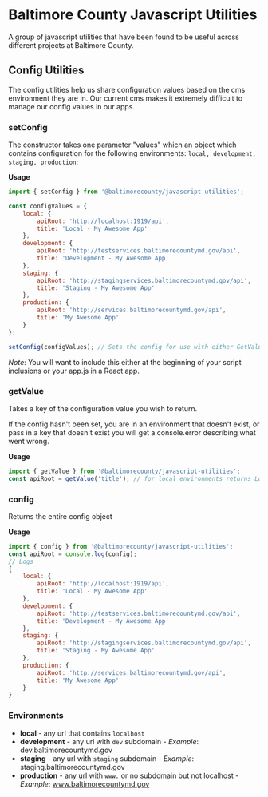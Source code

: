 # Baltimore County Javascript Utilities

A group of javascript utilities that have been found to be useful across different projects at Baltimore County.

## Config Utilities

The config utilities help us share configuration values based on the cms environment they are in. Our current cms makes it extremely difficult to manage our config values in our apps.

### setConfig

The constructor takes one parameter "values" which an object which contains configuration for the following environments: `local, development, staging, production`;


**Usage**

```js
import { setConfig } from '@baltimorecounty/javascript-utilities';

const configValues = {
	local: {
		apiRoot: 'http://localhost:1919/api',
		title: 'Local - My Awesome App'
	},
	development: {
		apiRoot: 'http://testservices.baltimorecountymd.gov/api',
		title: 'Development - My Awesome App'
	},
	staging: {
		apiRoot: 'http://stagingservices.baltimorecountymd.gov/api',
		title: 'Staging - My Awesome App'
	},
	production: {
		apiRoot: 'http://services.baltimorecountymd.gov/api',
		title: 'My Awesome App'
	}
};

setConfig(configValues); // Sets the config for use with either GetValue or Config
```

*Note*: You will want to include this either at the beginning of your script inclusions or your app.js in a React app.

### getValue

Takes a key of the configuration value you wish to return.

If the config hasn't been set, you are in an environment that doesn't exist, or pass in a key that doesn't exist you will get a console.error describing what went wrong.

**Usage**

```js
import { getValue } from '@baltimorecounty/javascript-utilities';
const apiRoot = getValue('title'); // for local environments returns Local - My Awesome App
```

### config

Returns the entire config object

**Usage**

```js
import { config } from '@baltimorecounty/javascript-utilities';
const apiRoot = console.log(config);
// Logs
{
	local: {
		apiRoot: 'http://localhost:1919/api',
		title: 'Local - My Awesome App'
	},
	development: {
		apiRoot: 'http://testservices.baltimorecountymd.gov/api',
		title: 'Development - My Awesome App'
	},
	staging: {
		apiRoot: 'http://stagingservices.baltimorecountymd.gov/api',
		title: 'Staging - My Awesome App'
	},
	production: {
		apiRoot: 'http://services.baltimorecountymd.gov/api',
		title: 'My Awesome App'
	}
}
```

### Environments

- **local** - any url that contains `localhost`
- **development** - any url with `dev` subdomain - *Example*: dev.baltimorecountymd.gov
- **staging** - any url with `staging` subdomain - *Example*: staging.baltimorecountymd.gov
- **production** - any url with `www.` or no subdomain but not localhost - *Example*: www.baltimorecountymd.gov